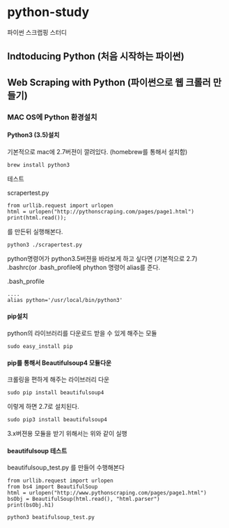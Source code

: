 # python-study
파이썬 스크랩핑 스터디


## Indtoducing Python (처음 시작하는 파이썬)

## Web Scraping with Python (파이썬으로 웹 크롤러 만들기)


### MAC OS에 Python 환경설치

#### Python3 (3.5)설치
기본적으로 mac에 2.7버젼이 깔려있다. (homebrew를 통해서 설치함)

~~~
brew install python3
~~~


테스트

scrapertest.py
~~~
from urllib.request import urlopen
html = urlopen("http://pythonscraping.com/pages/page1.html")
print(html.read());
~~~

를 만든뒤 실행해본다.

~~~
python3 ./scrapertest.py
~~~


python명령어가 python3.5버젼을 바라보게 하고 싶다면 (기본적으로 2.7) .bashrc(or .bash_profile에 phython 명령어 alias를 준다.

.bash_profile
~~~
....
alias python='/usr/local/bin/python3'
~~~


#### pip설치

python의 라이브러리를 다운로드 받을 수 있게 해주는 모듈

~~~
sudo easy_install pip
~~~


#### pip를 통해서 Beautifulsoup4 모듈다운

크롤링을 편하게 해주는 
라이브러리 다운


~~~
sudo pip install beautifulsoup4
~~~

이렇게 하면 2.7로 설치된다.

~~~
sudo pip3 install beautifulsoup4
~~~

3.x버젼용 모듈을 받기 위해서는 위와 같이 실행


#### beautifulsoup 테스트

beautifulsoup_test.py 를 만들어 수행해본다

~~~
from urllib.request import urlopen
from bs4 import BeautifulSoup
html = urlopen("http://www.pythonscraping.com/pages/page1.html")
bsObj = BeautifulSoup(html.read(), "html.parser")
print(bsObj.h1)
~~~

~~~
python3 beatifulsoup_test.py
~~~

